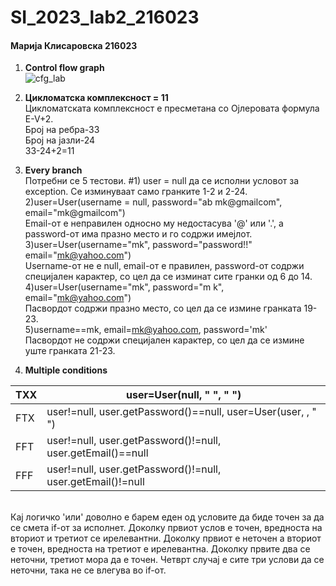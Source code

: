 # SI_2023_lab2_216023
#### Марија Клисаровска 216023
1. **Control flow graph** <br/>
![cfg_lab](https://github.com/marijaklisarovska/SI_2023_lab2_216023/assets/128065239/66b90a22-0b94-43e1-bca7-c18cf2833b07)

2. **Цикломатска комплексност = 11** <br/>
Цикломатската комплексност е пресметана со Ојлеровата формула E-V+2. <br/>
Број на ребра-33 <br/>
Број на јазли-24 <br/>
33-24+2=11 <br/>

3. **Every branch**<br/>
Потребни се 5 тестови.
#1) user = null да се исполни условот за exception. Се изминуваат само гранките 1-2 и 2-24. <br/>
2)user=User(username = null,  password="ab mk@gmailcom", email="mk@gmailcom") <br/>
Email-от е неправилен односно му недостасува '@' или '.', а password-от има празно место и го содржи имејлот. <br/>
3)user=User(username="mk", password="password!!" email="mk@yahoo.com") <br/>
Username-от не е null, email-от е правилен, password-от содржи специјален карактер, со цел да се изминат сите гранки од 6 до 14. <br/>
4)user=User(username="mk", password="m k", email="mk@yahoo.com")  <br/>
Пасвордот содржи празно место, со цел да се измине гранката 19-23. <br/>
5)username==mk, email=mk@yahoo.com, password='mk' <br/>
Пасвордот не содржи специјален карактер, со цел да се измине уште гранката 21-23. <br/>

4. **Multiple conditions** <br/>

TXX | user=User(null, " ", " ")
--- | ---
FTX | user!=null, user.getPassword()==null, user=User(user, , " ")
FFT | user!=null, user.getPassword()!=null, user.getEmail()==null
FFF | user!=null, user.getPassword()!=null, user.getEmail()!=null
<br/>
Кај логичко 'или' доволно е барем еден од условите да биде точен за да се смета if-от за  исполнет. Доколку првиот услов е точен, вредноста на вториот и третиот се ирелевантни. Доколку првиот е неточен а вториот е точен, вредноста на третиот е ирелевантна. Доколку првите два се неточни, третиот мора да е точен. Четврт случај е сите три услови да се неточни, така не се влегува во if-от. <br/>

